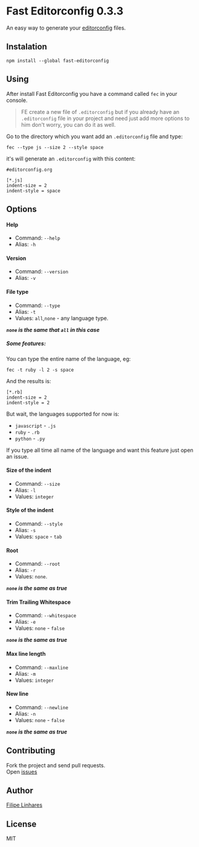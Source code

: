 # Fast Editorconfig 0.3.3

An easy way to generate your [editorconfig](http://editorconfig.org) files.

## Instalation

`npm install --global fast-editorconfig`

## Using

After install Fast Editorconfig you have a command called `fec` in your console.

>FE create a new file of `.editorconfig` but if you already have an `.editorconfig` file in your project and need just add more options to him don't worry, you can do it as well.

Go to the directory which you want add an `.editorconfig` file and type:

`fec --type js --size 2 --style space`

it's will generate an `.editorconfig` with this content:

```
#editorconfig.org

[*.js]
indent-size = 2
indent-style = space
```

## Options

#### Help

- Command: `--help`
- Alias: `-h`

#### Version

- Command: `--version`
- Alias: `-v`

#### File type

- Command: `--type`
- Alias: `-t`
- Values: `all`,`none` - any language type.

***`none` is the same that `all` in this case***

##### Some features:
You can type the entire name of the language, eg:

`fec -t ruby -l 2 -s space`

And the results is:

```
[*.rb]
indent-size = 2
indent-style = 2
```

But wait, the languages supported for now is:

- `javascript` - `.js`
- `ruby` - `.rb`
- `python` - `.py`

If you type all time all name of the language and want this feature just open an issue.

####  Size of the indent

- Command: `--size`
- Alias: `-l`
- Values: `integer`


#### Style of the indent

- Command: `--style`
- Alias: `-s`
- Values: `space` - `tab`

#### Root

- Command: `--root`
- Alias: `-r`
- Values: `none`.

***`none` is the same as true***

#### Trim Trailing Whitespace

- Command: `--whitespace`
- Alias: `-e`
- Values: `none` - `false`

***`none` is the same as true***

#### Max line length

- Command: `--maxline`
- Alias: `-m`
- Values: `integer`

#### New line

- Command: `--newline`
- Alias: `-n`
- Values: `none` - `false`

***`none` is the same as true***

## Contributing

Fork the project and send pull requests.  
Open [issues](https://github.com/filipelinhares/fast-editorconfig/issues)

## Author

[Filipe Linhares](http://twitter.com/ofilipelinhares)

## License

MIT
